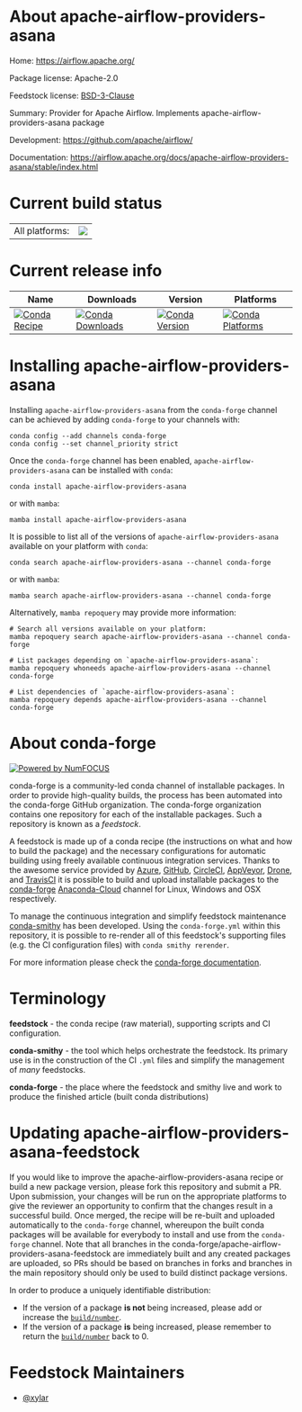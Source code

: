 About apache-airflow-providers-asana
====================================

Home: https://airflow.apache.org/

Package license: Apache-2.0

Feedstock license: [BSD-3-Clause](https://github.com/conda-forge/apache-airflow-providers-asana-feedstock/blob/main/LICENSE.txt)

Summary: Provider for Apache Airflow. Implements apache-airflow-providers-asana package

Development: https://github.com/apache/airflow/

Documentation: https://airflow.apache.org/docs/apache-airflow-providers-asana/stable/index.html

Current build status
====================


<table><tr><td>All platforms:</td>
    <td>
      <a href="https://dev.azure.com/conda-forge/feedstock-builds/_build/latest?definitionId=15880&branchName=main">
        <img src="https://dev.azure.com/conda-forge/feedstock-builds/_apis/build/status/apache-airflow-providers-asana-feedstock?branchName=main">
      </a>
    </td>
  </tr>
</table>

Current release info
====================

| Name | Downloads | Version | Platforms |
| --- | --- | --- | --- |
| [![Conda Recipe](https://img.shields.io/badge/recipe-apache--airflow--providers--asana-green.svg)](https://anaconda.org/conda-forge/apache-airflow-providers-asana) | [![Conda Downloads](https://img.shields.io/conda/dn/conda-forge/apache-airflow-providers-asana.svg)](https://anaconda.org/conda-forge/apache-airflow-providers-asana) | [![Conda Version](https://img.shields.io/conda/vn/conda-forge/apache-airflow-providers-asana.svg)](https://anaconda.org/conda-forge/apache-airflow-providers-asana) | [![Conda Platforms](https://img.shields.io/conda/pn/conda-forge/apache-airflow-providers-asana.svg)](https://anaconda.org/conda-forge/apache-airflow-providers-asana) |

Installing apache-airflow-providers-asana
=========================================

Installing `apache-airflow-providers-asana` from the `conda-forge` channel can be achieved by adding `conda-forge` to your channels with:

```
conda config --add channels conda-forge
conda config --set channel_priority strict
```

Once the `conda-forge` channel has been enabled, `apache-airflow-providers-asana` can be installed with `conda`:

```
conda install apache-airflow-providers-asana
```

or with `mamba`:

```
mamba install apache-airflow-providers-asana
```

It is possible to list all of the versions of `apache-airflow-providers-asana` available on your platform with `conda`:

```
conda search apache-airflow-providers-asana --channel conda-forge
```

or with `mamba`:

```
mamba search apache-airflow-providers-asana --channel conda-forge
```

Alternatively, `mamba repoquery` may provide more information:

```
# Search all versions available on your platform:
mamba repoquery search apache-airflow-providers-asana --channel conda-forge

# List packages depending on `apache-airflow-providers-asana`:
mamba repoquery whoneeds apache-airflow-providers-asana --channel conda-forge

# List dependencies of `apache-airflow-providers-asana`:
mamba repoquery depends apache-airflow-providers-asana --channel conda-forge
```


About conda-forge
=================

[![Powered by
NumFOCUS](https://img.shields.io/badge/powered%20by-NumFOCUS-orange.svg?style=flat&colorA=E1523D&colorB=007D8A)](https://numfocus.org)

conda-forge is a community-led conda channel of installable packages.
In order to provide high-quality builds, the process has been automated into the
conda-forge GitHub organization. The conda-forge organization contains one repository
for each of the installable packages. Such a repository is known as a *feedstock*.

A feedstock is made up of a conda recipe (the instructions on what and how to build
the package) and the necessary configurations for automatic building using freely
available continuous integration services. Thanks to the awesome service provided by
[Azure](https://azure.microsoft.com/en-us/services/devops/), [GitHub](https://github.com/),
[CircleCI](https://circleci.com/), [AppVeyor](https://www.appveyor.com/),
[Drone](https://cloud.drone.io/welcome), and [TravisCI](https://travis-ci.com/)
it is possible to build and upload installable packages to the
[conda-forge](https://anaconda.org/conda-forge) [Anaconda-Cloud](https://anaconda.org/)
channel for Linux, Windows and OSX respectively.

To manage the continuous integration and simplify feedstock maintenance
[conda-smithy](https://github.com/conda-forge/conda-smithy) has been developed.
Using the ``conda-forge.yml`` within this repository, it is possible to re-render all of
this feedstock's supporting files (e.g. the CI configuration files) with ``conda smithy rerender``.

For more information please check the [conda-forge documentation](https://conda-forge.org/docs/).

Terminology
===========

**feedstock** - the conda recipe (raw material), supporting scripts and CI configuration.

**conda-smithy** - the tool which helps orchestrate the feedstock.
                   Its primary use is in the construction of the CI ``.yml`` files
                   and simplify the management of *many* feedstocks.

**conda-forge** - the place where the feedstock and smithy live and work to
                  produce the finished article (built conda distributions)


Updating apache-airflow-providers-asana-feedstock
=================================================

If you would like to improve the apache-airflow-providers-asana recipe or build a new
package version, please fork this repository and submit a PR. Upon submission,
your changes will be run on the appropriate platforms to give the reviewer an
opportunity to confirm that the changes result in a successful build. Once
merged, the recipe will be re-built and uploaded automatically to the
`conda-forge` channel, whereupon the built conda packages will be available for
everybody to install and use from the `conda-forge` channel.
Note that all branches in the conda-forge/apache-airflow-providers-asana-feedstock are
immediately built and any created packages are uploaded, so PRs should be based
on branches in forks and branches in the main repository should only be used to
build distinct package versions.

In order to produce a uniquely identifiable distribution:
 * If the version of a package **is not** being increased, please add or increase
   the [``build/number``](https://docs.conda.io/projects/conda-build/en/latest/resources/define-metadata.html#build-number-and-string).
 * If the version of a package **is** being increased, please remember to return
   the [``build/number``](https://docs.conda.io/projects/conda-build/en/latest/resources/define-metadata.html#build-number-and-string)
   back to 0.

Feedstock Maintainers
=====================

* [@xylar](https://github.com/xylar/)

